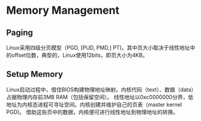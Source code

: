 # Memory Management

## Paging
Linux采用四级分页模型（PGD, [PUD, PMD,] PT)。其中页大小取决于线性地址中的offset位数，典型的，Linux使用12bits，即页大小为4KB。

## Setup Memory
Linux启动过程中，借住BIOS构建物理地址映射。内核代码（text）、数据（data）占据物理内存前3MB RAM（包括保留空间）。
线性地址以0xc0000000分界，低地址为内核态进程可寻址空间。内核创建并维护自己的页表（master kernel PGD)。
借助这些页中的数据，内核便可进行线性地址到物理地址的转换。